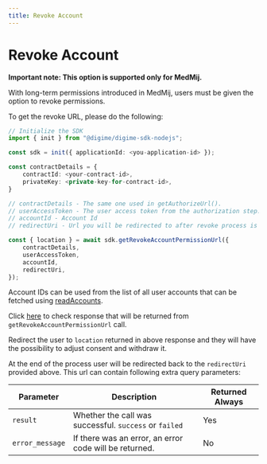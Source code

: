 ```yaml
---
title: Revoke Account
---
```


# Revoke Account

<b>Important note: This option is supported only for MedMij.</b>

With long-term permissions introduced in MedMij, users must be given the option to revoke permissions.

To get the revoke URL, please do the following:

```typescript
// Initialize the SDK
import { init } from "@digime/digime-sdk-nodejs";

const sdk = init({ applicationId: <you-application-id> });

const contractDetails = {
    contractId: <your-contract-id>,
    privateKey: <private-key-for-contract-id>,
}

// contractDetails - The same one used in getAuthorizeUrl().
// userAccessToken - The user access token from the authorization step.
// accountId - Account Id
// redirectUri - Url you will be redirected to after revoke process is done

const { location } = await sdk.getRevokeAccountPermissionUrl({
    contractDetails,
    userAccessToken,
    accountId,
    redirectUri,
});

```

Account IDs can be used from the list of all user accounts that can be fetched using [readAccounts](read-accounts.md).

Click [here](../interfaces/Types.GetRevokeAccountPermissionUrlResponse.html) to check response that will be returned from `getRevokeAccountPermissionUrl` call.

Redirect the user to `location` returned in above response and they will have the possibility to adjust consent and withdraw it.

At the end of the process user will be redirected back to the `redirectUri` provided above. This url can contain following extra query parameters:

| Parameter       | Description                                            | Returned Always |
| --------------- | ------------------------------------------------------ | --------------- |
| `result`        | Whether the call was successful. `success` or `failed` | Yes             |
| `error_message` | If there was an error, an error code will be returned. | No              |
